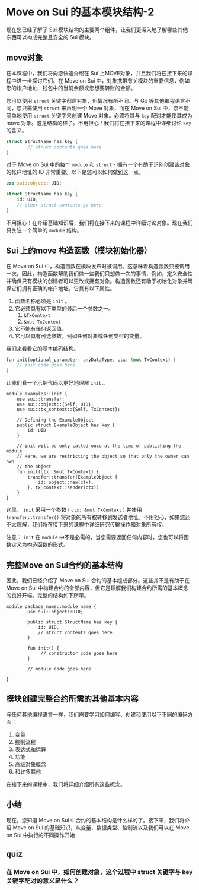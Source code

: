 # Move on Sui 的基本模块结构-2

现在您已经了解了 Sui 模块结构的主要两个组件，让我们更深入地了解哪些其他东西可以构成完整且安全的 Sui 模块。

##  move对象

在本课程中，我们将向您快速介绍在 Sui 上MOVE对象，并且我们将在接下来的课程中进一步探讨它们。在 Move on Sui 中，对象携带有关模块的重要信息，例如您的帐户地址、钱包中的当前余额或您想要转账的金额。

您可以使用 `struct` 关键字创建对象，但情况有所不同。与 Go 等其他编程语言不同，您只需使用 `struct` 来声明一个 Move 对象，而在 Move on Sui 中，您不能简单地使用 `struct` 关键字来创建 Move 对象。必须将其与 `key` 配对才能使其成为 move 对象。这是结构的样子。不用担心！我们将在接下来的课程中详细讨论 `key` 的含义。

```rust
struct StructName has key {
		// struct contents goes here
}
```

对于 Move on Sui 中的每个 `module` 和 `struct` - 拥有一个有助于识别创建该对象的帐户地址的 ID 非常重要。以下是您可以如何做到这一点。

```rust
use sui::object::UID;

struct StructName has key {
    id: UID,
    // other struct contents go here
}
```

不用担心！在介绍基础知识后，我们将在接下来的课程中详细讨论对象。现在我们只关注一个简单的 `module` 结构。

## Sui 上的move 构造函数（模块初始化器）

在 Move on Sui 中，构造函数在模块发布时被调用。这意味着构造函数只被调用一次。因此，构造函数帮助我们做一些我们只想做一次的事情，例如，定义安全性并确保只有模块的创建者可以更改或拥有对象。构造函数还有助于初始化对象并确保它们拥有正确的帐户地址。它具有以下属性。

1. 函数名称必须是 `init` 。
2. 它必须具有以下类型的最后一个参数之一。
   1. `&TxContext`
   2. `&mut TxContext`
3. 它不能有任何返回值。
4. 它可以具有可选参数，例如任何对象或任何类型的变量。

我们来看看它的基本编码结构。

```rust
fun init(optional_parameter: anyDataType, ctx: &mut TxContext) {	
    // init code goes here
}
```

让我们看一个示例代码以更好地理解 `init` 。

```move
module examples::init {
    use sui::transfer;
    use sui::object::{Self, UID};
    use sui::tx_context::{Self, TxContext};

    // Defining the ExampleObject
    public struct ExampleObject has key {
        id: UID
    }

    // init will be only called once at the time of publishing the module
    // Here, we are restricting the object so that only the owner can own 
    // the object
    fun init(ctx: &mut TxContext) {	
        transfer::transfer(ExampleObject {
            id: object::new(ctx),
        }, tx_context::sender(ctx))
    }
}
```

这里， `init` 采用一个参数 ( `ctx: &mut TxContext` ) 并使用 `transfer::transfer()` 将对象的所有权转移到发送者地址。不用担心，如果您还不太理解，我们将在接下来的课程中详细研究传输操作和对象所有权。

注意： `init` 在 `module` 中不是必需的，当您需要返回任何内容时，您也可以将函数定义为构造函数的形式。

## 完整Move on Sui合约的基本结构

因此，我们已经介绍了 Move on Sui 合约的基本组成部分。这些并不是有助于在 Move on Sui 中构建合约的全部内容，但它是理解我们构建合约所需的基本概念的良好开端。完整的结构如下所示。

```move
module package_name::module_name {
		use sui::object::UID;

		public struct StructName has key {
		    id: UID,
		    // struct contents goes here
		}

		fun init() {
		     // constructor code goes here
		}

		// module code goes here

}
```

## 模块创建完整合约所需的其他基本内容

与任何其他编程语言一样，我们需要学习如何编写、创建和使用以下不同的编码方面：

1.  变量
2.  控制流程
3. 表达式和运算
4.  功能
5. 高级对象概念
6.  和许多其他

在接下来的课程中，我们将详细介绍所有这些概念。

## 小结

现在，您知道 Move on Sui 中合约的基本结构是什么样的了。接下来，我们将介绍 Move on Sui 的基础知识，从变量、数据类型、控制流以及我们可以在 Move on Sui 中执行的不同操作开始



## quiz

### 在 Move on Sui 中，如何创建对象，这个过程中 struct 关键字与 key 关键字配对的意义是什么？